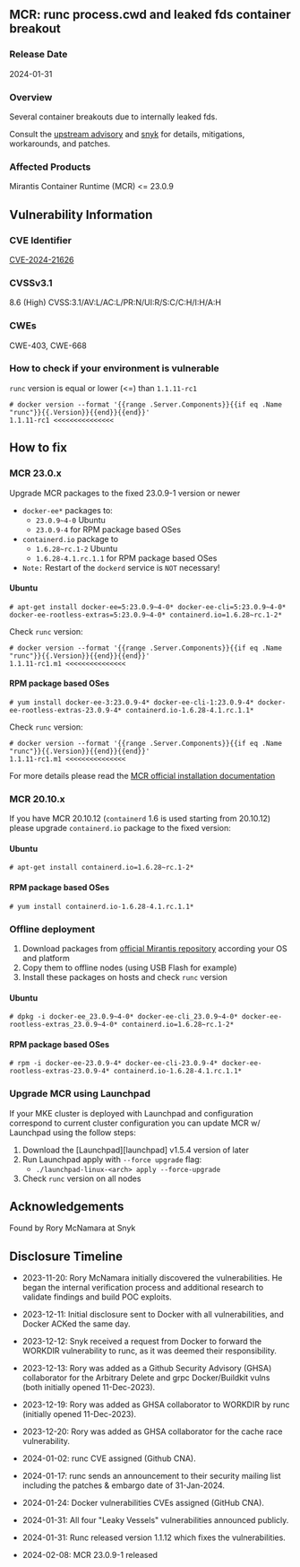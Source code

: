## MCR: runc process.cwd and leaked fds container breakout 
### Release Date
2024-01-31
### Overview
Several container breakouts due to internally leaked fds.

Consult the [upstream advisory][upstream] and [snyk][snyk.io] for details, mitigations, workarounds, and patches.
### Affected Products
Mirantis Container Runtime (MCR) <= 23.0.9
## Vulnerability Information
### CVE Identifier
[CVE-2024-21626][nvd.nist.gov]
### CVSSv3.1
8.6 (High) CVSS:3.1/AV:L/AC:L/PR:N/UI:R/S:C/C:H/I:H/A:H
### CWEs
CWE-403, CWE-668
### How to check if your environment is vulnerable
`runc` version is equal or lower (<=) than `1.1.11-rc1`
````
# docker version --format '{{range .Server.Components}}{{if eq .Name "runc"}}{{.Version}}{{end}}{{end}}'
1.1.11-rc1 <<<<<<<<<<<<<<<
````
## How to fix
### MCR 23.0.x
Upgrade MCR packages to the fixed 23.0.9-1 version or newer
* `docker-ee*` packages to:
  - `23.0.9~4-0` Ubuntu
  - `23.0.9-4` for RPM package based OSes
* `containerd.io` package to
  - `1.6.28~rc.1-2` Ubuntu
  - `1.6.28-4.1.rc.1.1` for RPM package based OSes
* `Note:` Restart of the `dockerd` service is `NOT` necessary! 
#### Ubuntu
```
# apt-get install docker-ee=5:23.0.9~4-0* docker-ee-cli=5:23.0.9~4-0* docker-ee-rootless-extras=5:23.0.9~4-0* containerd.io=1.6.28~rc.1-2*
```
Check `runc` version:
```
# docker version --format '{{range .Server.Components}}{{if eq .Name "runc"}}{{.Version}}{{end}}{{end}}'
1.1.11-rc1.m1 <<<<<<<<<<<<<<<
```
#### RPM package based OSes
```
# yum install docker-ee-3:23.0.9-4* docker-ee-cli-1:23.0.9-4* docker-ee-rootless-extras-23.0.9-4* containerd.io-1.6.28-4.1.rc.1.1*
```
Check `runc` version:
```
# docker version --format '{{range .Server.Components}}{{if eq .Name "runc"}}{{.Version}}{{end}}{{end}}'
1.1.11-rc1.m1 <<<<<<<<<<<<<<<
```

For more details please read the [MCR official installation documentation][mcr.docs]

### MCR 20.10.x 
If you have MCR 20.10.12 (`containerd` 1.6 is used starting from 20.10.12) please upgrade `containerd.io` package to the fixed version:
#### Ubuntu
```
# apt-get install containerd.io=1.6.28~rc.1-2*
```
#### RPM package based OSes
```
# yum install containerd.io-1.6.28-4.1.rc.1.1*
```

### Offline deployment
1. Download packages from [official Mirantis repository][mcr.repos] according your OS and platform
2. Copy them to offline nodes (using USB Flash for example)
3. Install these packages on hosts and check `runc` version
#### Ubuntu
```
# dpkg -i docker-ee_23.0.9~4-0* docker-ee-cli_23.0.9~4-0* docker-ee-rootless-extras_23.0.9~4-0* containerd.io=1.6.28~rc.1-2*
```
#### RPM package based OSes
```
# rpm -i docker-ee-23.0.9-4* docker-ee-cli-23.0.9-4* docker-ee-rootless-extras-23.0.9-4* containerd.io-1.6.28-4.1.rc.1.1*
```

### Upgrade MCR using Launchpad 
If your MKE cluster is deployed with Launchpad and configuration correspond to current cluster configuration you can 
update MCR w/ Launchpad using the follow steps:
1. Download the [Launchpad][launchpad] v1.5.4 version of later
2. Run Launchpad apply with `--force upgrade` flag:
   - `./launchpad-linux-<arch> apply --force-upgrade` 
3. Check `runc` version on all nodes

## Acknowledgements
Found by Rory McNamara at Snyk 
## Disclosure Timeline
* 2023-11-20: Rory McNamara initially discovered the vulnerabilities. He began the internal verification process and additional research to validate findings and build POC exploits.
* 2023-12-11: Initial disclosure sent to Docker with all vulnerabilities, and Docker ACKed the same day.
* 2023-12-12: Snyk received a request from Docker to forward the WORKDIR vulnerability to runc, as it was deemed their responsibility.
* 2023-12-13: Rory was added as a Github Security Advisory (GHSA) collaborator for the Arbitrary Delete and grpc Docker/Buildkit vulns (both initially opened 11-Dec-2023).
* 2023-12-19: Rory was added as GHSA collaborator to WORKDIR by runc (initially opened 11-Dec-2023).
* 2023-12-20: Rory was added as GHSA collaborator for the cache race vulnerability.
* 2024-01-02: runc CVE assigned (Github CNA).
* 2024-01-17: runc sends an announcement to their security mailing list including the patches & embargo date of 31-Jan-2024.
* 2024-01-24: Docker vulnerabilities CVEs assigned (GitHub CNA).
* 2024-01-31: All four "Leaky Vessels" vulnerabilities announced publicly.
* 2024-01-31: Runc released version 1.1.12 which fixes the vulnerabilities.
* 2024-02-08: MCR 23.0.9-1 released

  [upstream]: https://github.com/opencontainers/runc/security/advisories/GHSA-xr7r-f8xq-vfvv
  [snyk.io]: https://snyk.io/blog/cve-2024-21626-runc-process-cwd-container-breakout 
  [nvd.nist.gov]: https://nvd.nist.gov/vuln/detail/CVE-2024-21626 
  [mcr.docs]: https://docs.mirantis.com/mcr/23.0/install/mcr-linux.html
  [mcr.repos]: https://repos.miranits.com/
  [laucnpad]: https://github.com/Mirantis/mcc/releases/tag/v1.5.4